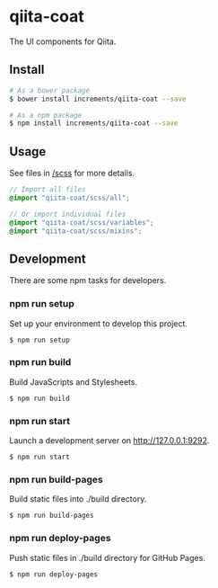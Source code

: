 # qiita-coat
The UI components for Qiita.

## Install
```sh
# As a bower package
$ bower install increments/qiita-coat --save

# As a npm package
$ npm install increments/qiita-coat --save
```

## Usage
See files in [/scss](/scss) for more details.

```scss
// Import all files
@import "qiita-coat/scss/all";

// Or import individual files
@import "qiita-coat/scss/variables";
@import "qiita-coat/scss/mixins";
```

## Development
There are some npm tasks for developers.

### npm run setup
Set up your environment to develop this project.

```
$ npm run setup
```

### npm run build
Build JavaScripts and Stylesheets.

```
$ npm run build
```

### npm run start
Launch a development server on http://127.0.0.1:9292.

```
$ npm run start
```

### npm run build-pages
Build static files into ./build directory.

```
$ npm run build-pages
```

### npm run deploy-pages
Push static files in ./build directory for GitHub Pages.

```
$ npm run deploy-pages
```
